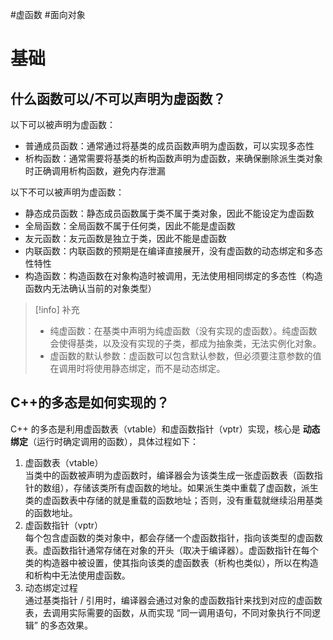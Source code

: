 
#虚函数 #面向对象 

# 基础

## 什么函数可以/不可以声明为虚函数？

以下可以被声明为虚函数：

- 普通成员函数：通常通过将基类的成员函数声明为虚函数，可以实现多态性
- 析构函数：通常需要将基类的析构函数声明为虚函数，来确保删除派生类对象时正确调用析构函数，避免内存泄漏

以下不可以被声明为虚函数：

- 静态成员函数：静态成员函数属于类不属于类对象，因此不能设定为虚函数
- 全局函数：全局函数不属于任何类，因此不能是虚函数
- 友元函数：友元函数是独立于类，因此不能是虚函数
- 内联函数：内联函数的预期是在编译直接展开，没有虚函数的动态绑定和多态性特性
- 构造函数：构造函数在对象构造时被调用，无法使用相同绑定的多态性（构造函数内无法确认当前的对象类型）

> [!info] 补充
> - 纯虚函数：在基类中声明为纯虚函数（没有实现的虚函数）。纯虚函数会使得基类，以及没有实现的子类，都成为抽象类，无法实例化对象。
> - 虚函数的默认参数：虚函数可以包含默认参数，但必须要注意参数的值在调用时将使用静态绑定，而不是动态绑定。

## C++的多态是如何实现的？

C++ 的多态是利用虚函数表（vtable）和虚函数指针（vptr）实现，核心是 **动态绑定**（运行时确定调用的函数），具体过程如下：

1. 虚函数表（vtable）<br>当类中的函数被声明为虚函数时，编译器会为该类生成一张虚函数表（函数指针的数组），存储该类所有虚函数的地址。如果派生类中重载了虚函数，派生类的虚函数表中存储的就是重载的函数地址；否则，没有重载就继续沿用基类的函数地址。
2. 虚函数指针（vptr）<br>每个包含虚函数的类对象中，都会存储一个虚函数指针，指向该类型的虚函数表。虚函数指针通常存储在对象的开头（取决于编译器）。虚函数指针在每个类的构造器中被设置，使其指向该类的虚函数表（析构也类似），所以在构造和析构中无法使用虚函数。
3. 动态绑定过程<br>通过基类指针 / 引用时，编译器会通过对象的虚函数指针来找到对应的虚函数表，去调用实际需要的函数，从而实现 “同一调用语句，不同对象执行不同逻辑” 的多态效果。
